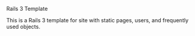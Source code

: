 Rails 3 Template

This is a Rails 3 template for site with static pages, users, and frequently used objects.